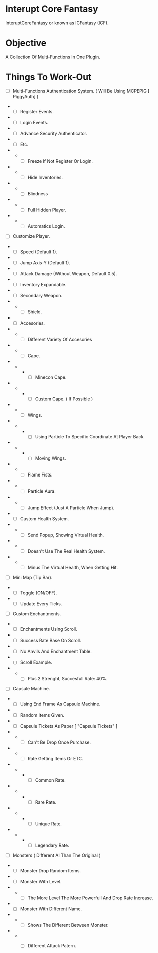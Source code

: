 # Interupt Core Fantasy
InteruptCoreFantasy or known as ICFantasy (ICF).
# Objective
A Collection Of Multi-Functions In One Plugin.
# Things To Work-Out

- [ ] Multi-Functions Authentication System. ( Will Be Using MCPEPIG [ PiggyAuth] )
- - [ ] Register Events.
- - [ ] Login Events.
- - [ ] Advance Security Authenticator. 
- - [ ] Etc.
- - - [ ] Freeze If Not Register Or Login.
- - - [ ] Hide Inventories.
- - - [ ] Blindness
- - - [ ] Full Hidden Player.
- - - [ ] Automatics Login.
- [ ] Customize Player.
- - [ ] Speed (Default 1).
- - [ ] Jump Axis-Y (Default 1).
- - [ ] Attack Damage (Without Weapon, Default 0.5).
- - [ ] Inventory Expandable.
- - [ ] Secondary Weapon.
- - - [ ] Shield.
- - [ ] Accesories.
- - - [ ] Different Variety Of Accesories
- - - [ ] Cape.
- - - - [ ] Minecon Cape.
- - - - [ ] Custom Cape. ( If Possible )
- - - [ ] Wings.
- - - - [ ] Using Particle To Specific Coordinate At Player Back.
- - - - [ ] Moving Wings. 
- - - [ ] Flame Fists.
- - - [ ] Particle Aura.
- - - [ ] Jump Effect (Just A Particle When Jump).
- - [ ] Custom Health System.
- - - [ ] Send Popup, Showing Virtual Health.
- - - [ ] Doesn't Use The Real Health System.
- - - [ ] Minus The Virtual Health, When Getting Hit.
- [ ] Mini Map (Tip Bar).
- - [ ] Toggle (ON/OFF).
- - [ ] Update Every Ticks.
- [ ] Custom Enchantments.
- - [ ] Enchantments Using Scroll.
- - [ ] Success Rate Base On Scroll.
- - [ ] No Anvils And Enchantment Table.
- - [ ] Scroll Example.
- - - [ ] Plus 2 Strenght, Succesfull Rate: 40%.
- [ ] Capsule Machine.
- - [ ] Using End Frame As Capsule Machine.
- - [ ] Random Items Given.
- - [ ] Capsule Tickets As Paper [ "Capsule Tickets" ]
- - - [ ] Can't Be Drop Once Purchase.
- - - [ ] Rate Getting Items Or ETC.
- - - - [ ] Common Rate.
- - - - [ ] Rare Rate.
- - - - [ ] Unique Rate.
- - - - [ ] Legendary Rate.
- [ ] Monsters ( Different AI Than The Original )
- - [ ] Monster Drop Random Items.
- - [ ] Monster With Level.
- - - [ ] The More Level The More Powerfull And Drop Rate Increase.
- - [ ] Monster With Different Name.
- - - [ ] Shows The Different Between Monster.
- - - [ ] Different Attack Patern.

 

